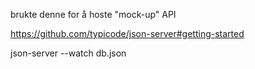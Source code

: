 brukte denne for å hoste "mock-up" API

https://github.com/typicode/json-server#getting-started

json-server --watch db.json


